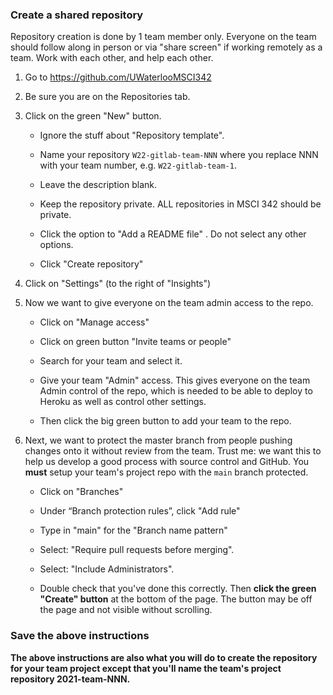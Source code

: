 ### Create a shared repository 

Repository creation is done by 1 team member only.  Everyone on the team should follow along in person or via "share screen" if working remotely as a team.  Work with each other, and help each other.

1. Go to https://github.com/UWaterlooMSCI342

1. Be sure you are on the Repositories tab.

1. Click on the green "New" button.

    - Ignore the stuff about "Repository template".

    - Name your repository `W22-gitlab-team-NNN` where you replace NNN with your team number, e.g. `W22-gitlab-team-1`.

    - Leave the description blank.

    - Keep the repository private.  ALL repositories in MSCI 342 should be private.

    - Click the option to "Add a README file" .   Do not select any other options.

     - Click "Create repository"

1. Click on "Settings" (to the right of "Insights")

1. Now we want to give everyone on the team admin access to the repo.  

	- Click on "Manage access"

	- Click on green button "Invite teams or people"

	- Search for your team and select it.

	- Give your team "Admin" access. This gives everyone on the team Admin control of the repo, which is needed to be able to deploy to Heroku as well as control other settings.

	- Then click the big green button to add your team to the repo.

1. Next, we want to protect the master branch from people pushing changes onto it without review from the team.  Trust me: we want this to help us develop a good process with source control and GitHub.  You **must** setup your team's project repo with the `main` branch protected.

    - Click on "Branches"

    - Under “Branch protection rules”, click "Add rule"

    - Type in "main" for the "Branch name pattern"

    - Select: "Require pull requests before merging".

    - Select: "Include Administrators". 

    - Double check that you've done this correctly.  Then **click the green "Create" button** at the bottom of the page.  The button may be off the page and not visible without scrolling.

### Save the above instructions

**The above instructions are also what you will do to create the repository for your team project except that you'll name the team's project repository 2021-team-NNN.**
